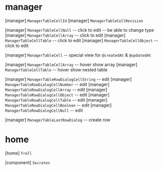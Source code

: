 # manager

[manager] `ManagerTableCellId`
[manager] `ManagerTableCellRevision`

[manager] `ManagerTableCellNull` -- click to edit -- be able to change type
[manager] `ManagerTableCellArray` -- click to edit
[manager] `ManagerTableCellTable` -- click to edit
[manager] `ManagerTableCellObject` -- click to edit

[manager] `ManagerTableCell` -- special view for `@createdAt` & `@updatedAt`

[manager] `ManagerTableCellArray` -- hover show array
[manager] `ManagerTableCellTable` -- hover show nested table

[manager] `ManagerTableRowDialogCellString` -- edit
[manager] `ManagerTableRowDialogCellNumber` -- edit
[manager] `ManagerTableRowDialogCellArray` -- edit
[manager] `ManagerTableRowDialogCellObject` -- edit
[manager] `ManagerTableRowDialogCellTable` -- edit
[manager] `ManagerTableRowDialogCellBoolean` -- edit
[manager] `ManagerTableRowDialogCellNull` -- edit

[manager] `ManagerTableLastRowDialog` -- create row

# home

[home] `Troll`

[component] `Socrates`
